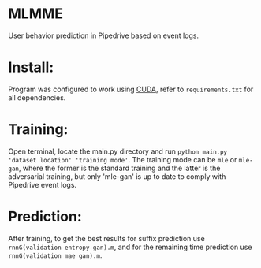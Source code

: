 # MLMME
User behavior prediction in Pipedrive based on event logs.

# Install:
Program was configured to work using [CUDA](https://developer.nvidia.com/cuda-toolkit), refer to `requirements.txt` for all dependencies.

# Training:
Open terminal, locate the main.py directory and run `python main.py 'dataset location' 'training mode'`. The training mode can be `mle` or `mle-gan`, where the former is the standard training and the latter is the adversarial training, but only 'mle-gan' is up to date to comply with Pipedrive event logs.

# Prediction:
After training, to get the best results for suffix prediction use `rnnG(validation entropy gan).m`, and for the remaining time prediction use `rnnG(validation mae gan).m`.

